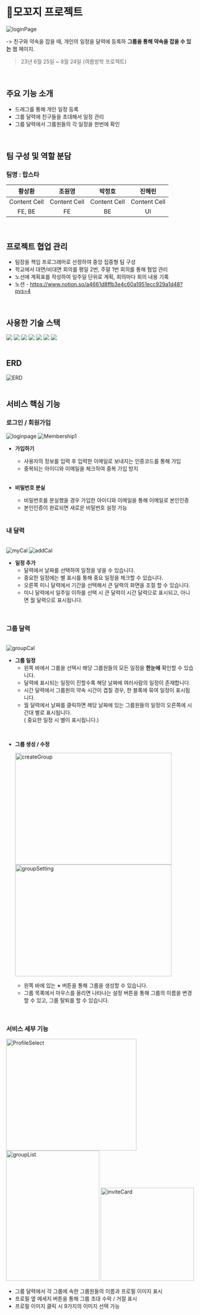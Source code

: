 # 📆모꼬지 프로젝트
![loginPage](./IMG/main.png)

-> 친구와 약속을 잡을 때, 개인의 일정을 달력에 등록하 **그룹을 통해 약속을 잡을 수 있는** 웹 페이지.
> 23년 6월 25일 ~ 8월 24일 (여름방학 프로젝트)   
<br>

## 주요 기능 소개
* 드래그를 통해 개인 일정 등록
* 그룹 달력에 친구들을 초대해서 일정 관리
* 그룹 달력에서 그룹원들의 각 일정을 한번에 확인
<br>

## 팀 구성 및 역할 분담
### 팀명 : 랍스타 

| 황상환 | 조원영 | 박정호 | 진혜린 |
| :------------: | :-------------: | :------------: | :-------------: |
| Content Cell | Content Cell  | Content Cell | Content Cell  |
| FE, BE | FE  | BE | UI  |


<br>

## 프로젝트 협업 관리

* 팀장을 책임 프로그래머로 선정하여 중앙 집중형 팀 구성
* 학교에서 대면/비대면 회의를 평일 2번, 주말 1번 회의를 통해 협업 관리
* 노선에 계획표를 작성하여 일주일 단위로 계획, 회의마다 회의 내용 기록
* 노션 - https://www.notion.so/a4661d8ffb3e4c60a1951ecc929a1d48?pvs=4


<br>

## 사용한 기술 스택
<img src="https://img.shields.io/badge/springboot-6DB33F?style=for-the-badge&logo=springboot&logoColor=white"> <img src="https://img.shields.io/badge/react-61DAFB?style=for-the-badge&logo=react&logoColor=black"> <img src="https://img.shields.io/badge/github-181717?style=for-the-badge&logo=github&logoColor=white"> <img src="https://img.shields.io/badge/mysql-4479A1?style=for-the-badge&logo=mysql&logoColor=white"> <img src="https://img.shields.io/badge/gradle-02303A?style=for-the-badge&logo=gradle&logoColor=white"> <img src="https://img.shields.io/badge/Figma-F24E1E?style=for-the-badge&logo=figma&logoColor=white" /> <img src="https://img.shields.io/badge/Notion-000000?style=for-the-badge&logo=notion&logoColor=white" />
<br>
<br>

## ERD
![ERD](./IMG/ERD.png)
<br>
<br>

## 서비스 핵심 기능

### 로그인 / 회원가입

<img src="/IMG/loginpage.png" title="loginpage">
    
<img src="/IMG/Membership1.png" title="Membership1">

* **가입하기**
  * 사용자의 정보를 입력 후 입력한 이메일로 보내지는 인증코드를 통해 가입
  * 중복되는 아이디와 이메일을 체크하여 중복 가입 방지
  
  <br>
  
* **비밀번호 분실**
  * 비밀번호를 분실했을 경우 가입한 아이디와 이메일을 통해 이메일로 본인인증
  * 본인인증이 완료되면 새로운 비밀번호 설정 가능
 
  <br>

### 내 달력
<br>

<img src="/IMG/myCal.png" title="myCal">
<img src="/IMG/addCal.png" title="addCal">

* **일정 추가**
  * 달력에서 날짜를 선택하여 일정을 넣을 수 있습니다.
  * 중요한 일정에는 별 표시를 통해 중요 일정을 체크할 수 있습니다.
  * 오른쪽 미니 달력에서 기간을 선택해서 큰 달력의 화면을 조절 할 수 있습니다.
  * 미니 달력에서 일주일 이하를 선택 시 큰 달력이 시간 달력으로 표시되고, 아니면 월 달력으로 표시됩니다.
 
<br>

### 그룹 달력
<br>

 <img src="/IMG/groupCal.png" title="groupCal"  >

* **그룹 일정**
  * 왼쪽 바에서 그룹을 선택시 해당 그룹원들의 모든 일정을 **한눈에** 확인할 수 있습니다.
  * 달력에 표시되는 일정이 진할수록 해당 날짜에 여러사람의 일정이 존재합니다.
  * 시간 달력에서 그룹원의 약속 시간이 겹칠 경우, 한 블록에 묶여 일정이 표시됩니다.
  * 월 달력에서 날짜를 클릭하면 해당 날짜에 있는 그룹원들의 일정이 오른쪽에 시간대 별로 표시됩니다.<br> ( 중요한 일정 시 별이 표시됩니다.)
<br>

* **그룹 생성 / 수정**
  
   <img src="/IMG/createGroup.png" title="createGroup" width = "420px" height = "300px">       <img src="/IMG/groupSetting.png" title="groupSetting"  width ="420px" height = "300px">

    * 왼쪽 바에 있는 **+** 버튼을 통해 그룹을 생성할 수 있습니다.
    * 그룹 목록에서 마우스를 올리면 나타나는 설정 버튼을 통해 그룹의 이름을 변경할 수 있고, 그룹 탈퇴를 할 수 있습니다.

<br>

### 서비스 세부 기능

 <img src="/IMG/ProfileSelect.png" title="ProfileSelect"  width = "350px" height = "300px">  <img src="/IMG/groupList.png" title="groupList"  width = "250px" height = "350px"> <img src="/IMG/inviteCard.png" title="inviteCard"  width = "250px" height = "250px">

* 그룹 달력에서 각 그룹에 속한 그룹원들의 이름과 프로필 이미지 표시
* 프로필 옆 메세지 버튼을 통해 그룹 초대 수락 / 거절 표시
* 프로필 이미지 클릭 시 9가지의 이미지 선택 가능
